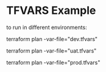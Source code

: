 
# TFVARS Example

to run in different environments:


 terraform plan -var-file="dev.tfvars"

  terraform plan -var-file="uat.tfvars"

   terraform plan -var-file="prod.tfvars"

